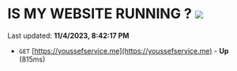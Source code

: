 # IS MY WEBSITE RUNNING ? [![](https://img.shields.io/static/v1?label=Sponsor&message=%E2%9D%A4&logo=GitHub&color=%23fe8e86)](https://github.com/sponsors/<username>)

Last updated: **11/4/2023, 8:42:17 PM**

- `GET` [https://youssefservice.me](https://youssefservice.me) - **Up** (815ms)
